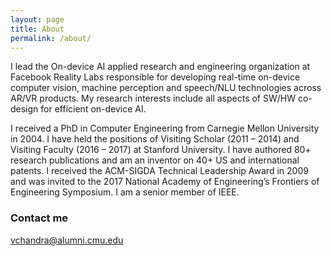 ```yaml
---
layout: page
title: About
permalink: /about/
---
```

I lead the On-device AI applied research and engineering organization at Facebook Reality Labs 
responsible for developing real-time on-device computer vision, machine perception and 
speech/NLU technologies across AR/VR products. My research interests include all aspects of 
SW/HW co-design for efficient on-device AI.

I received a PhD in Computer Engineering from Carnegie Mellon University in 2004. I have held the 
positions of Visiting Scholar (2011 – 2014) and Visiting Faculty (2016 – 2017) at Stanford University. 
I have authored 80+ research publications and am an inventor on 40+ US and international patents. I 
received the ACM-SIGDA Technical Leadership Award in 2009 and was invited to the 2017 National Academy of 
Engineering’s Frontiers of Engineering Symposium. I am a senior member of IEEE.


### Contact me
[vchandra@alumni.cmu.edu](mailto:vchandra@alumni.cmu.edu)
